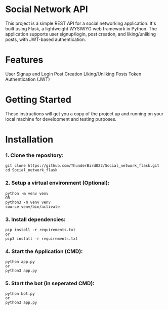 # Social Network API
This project is a simple REST API for a social networking application. It's built using Flask, a lightweight WYSIWYG web framework in Python. The application supports user signup/login, post creation, and liking/unliking posts, with JWT-based authentication.

# Features
User Signup and Login
Post Creation
Liking/Unliking Posts
Token Authentication (JWT)

# Getting Started
These instructions will get you a copy of the project up and running on your local machine for development and testing purposes.

# Installation

### 1. Clone the repository:

    git clone https://github.com/ThunderBird022/Social_network_flask.git
    cd Social_network_flask

### 2. Setup a virtual environment (Optional):

    python -m venv venv 
    OR 
    python3 -m venv venv
    source venv/bin/activate

### 3. Install dependencies:

    pip install -r requirements.txt
    or
    pip3 install -r requirements.txt

### 4. Start the Application (CMD):

    python app.py
    or
    python3 app.py

### 5. Start the bot (in seperated CMD):

    python bot.py
    or
    python3 app.py
